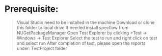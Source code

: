 # Prerequisite:
> Visual Studio need to be installed in the machine
> Download or clone this folder to local drive
> If needed install specflow from NUGetPackageManager
> Open Test Explorer by clicking >Test -> Windows -> Test Explorer
> Select the test to run and right click on test and select run
> After completion of test, please open the reports under: TestProject folder
